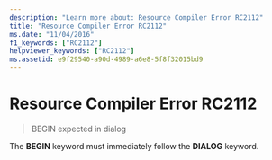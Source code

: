 ```yaml
---
description: "Learn more about: Resource Compiler Error RC2112"
title: "Resource Compiler Error RC2112"
ms.date: "11/04/2016"
f1_keywords: ["RC2112"]
helpviewer_keywords: ["RC2112"]
ms.assetid: e9f29540-a90d-4989-a6e8-5f8f32015bd9
---
```

# Resource Compiler Error RC2112

> BEGIN expected in dialog

The **BEGIN** keyword must immediately follow the **DIALOG** keyword.
